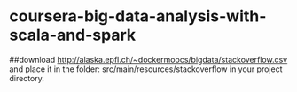 # coursera-big-data-analysis-with-scala-and-spark

##download http://alaska.epfl.ch/~dockermoocs/bigdata/stackoverflow.csv and place it in the folder: src/main/resources/stackoverflow in your project directory.
